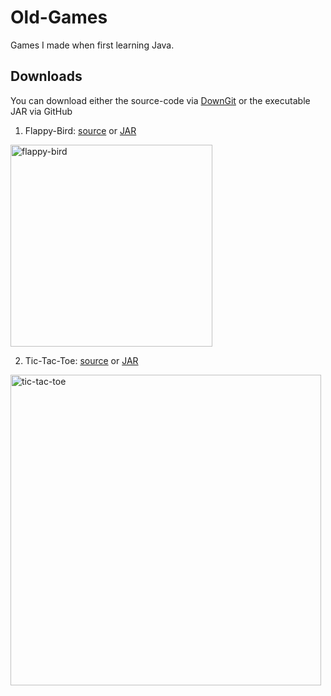 # Old-Games
Games I made when first learning Java.

## Downloads

You can download either the source-code via [DownGit](https://minhaskamal.github.io/DownGit/#/home) or the executable JAR via GitHub 


1. Flappy-Bird: [source](https://minhaskamal.github.io/DownGit/#/home?url=https://github.com/rfenters95/Old-Games/tree/master/Flappy-Bird) or [JAR](https://github.com/rfenters95/Old-Games/raw/master/JARs/FlappyBird.jar)

<img width="323" alt="flappy-bird" src="https://user-images.githubusercontent.com/12780053/29498758-6656450a-85d0-11e7-80d4-c8452022eee8.png">

2. Tic-Tac-Toe: [source](https://minhaskamal.github.io/DownGit/#/home?url=https://github.com/rfenters95/Old-Games/tree/master/Tic-Tac-Toe) or [JAR](https://github.com/rfenters95/Old-Games/raw/master/JARs/TicTacToe.jar)


<img width="497" alt="tic-tac-toe" src="https://user-images.githubusercontent.com/12780053/29498759-666878ec-85d0-11e7-9d20-6803851f07ce.png">
